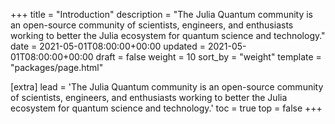 +++
title = "Introduction"
description = "The Julia Quantum community is an open-source community of scientists, engineers, and enthusiasts working to better the Julia ecosystem for quantum science and technology."
date = 2021-05-01T08:00:00+00:00
updated = 2021-05-01T08:00:00+00:00
draft = false
weight = 10
sort_by = "weight"
template = "packages/page.html"

[extra]
lead = 'The Julia Quantum community is an open-source community of scientists, engineers, and enthusiasts working to better the Julia ecosystem for quantum science and technology.'
toc = true
top = false
+++
